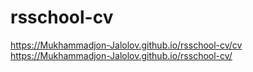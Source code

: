 # rsschool-cv

https://Mukhammadjon-Jalolov.github.io/rsschool-cv/cv
https://Mukhammadjon-Jalolov.github.io/rsschool-cv/